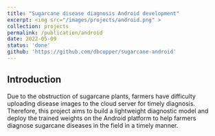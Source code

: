 ```yaml
---
title: "Sugarcane disease diagnosis Android development"
excerpt: <img src="/images/projects/android.png" >
collection: projects
permalink: /publication/android
date: 2022-05-09
status: 'done'
github: 'https://github.com/dbcopper/sugarcane-android'
---
```


Introduction
---
Due to the obstruction of sugarcane plants, farmers have difficulty uploading disease images to the cloud server for timely diagnosis. Therefore, this project aims to build a lightweight diagnostic model and deploy the trained weights on the Android platform to help farmers diagnose sugarcane diseases in the field in a timely manner.